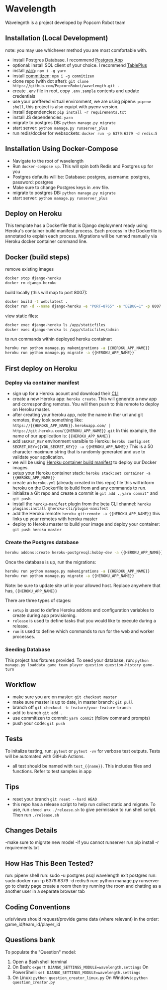 # Wavelength

Wavelegnth is a project developed by Popcorn Robot team

## Installation (Local Development)

note: you may use whichever method you are most comfortable with.

- install Postgres Database. I recommend [Postgres App](https://postgresapp.com/)
- optional: install SQL client of your choice. I recommend [TablePlus](https://tableplus.co)
- install [yarn](https://github.com/yarnpkg/yarn): `npm i -g yarn`
- install [commitizen](https://github.com/commitizen/cz-cli): `npm i -g commitizen`
- clone repo (with dot after): `git clone https://github.com/PopcornRobot/wavelength.git .`
- create `.env` file in root, copy `.env.sample` contents and update credentials
- use your preffered virtual environment, we are using pipenv: `pipenv shell`, this project is also equipt with pyenv version.
- install dependencies: `pip install -r requirements.txt`
- install JS dependencies: `yarn`
- migrate to postgres DB: `python manage.py migrate`
- start server: `python manage.py runserver_plus`
- run redis/docker for websockets: `docker run -p 6379:6379 -d redis:5`

## Installation Using Docker-Compose
- Navigate to the root of wavelength
- Run `docker-compose up`. This will spin both Redis and Postgres up for you
- Postgres defaults will be: Database: postgres, username: postgres, password: postgres
- Make sure to change Postgres keys in .env file. 
- migrate to postgres DB: `python manage.py migrate`
- start server: `python manage.py runserver_plus`

## Deploy on Heroku

This template has a Dockerfile that is Django deployment ready using Heroku's container build manifest process. Each process in the Dockerfile is annotated to explain each process. Migrations will be runned manually via Heroku docker container command line.

## Docker (build steps)

remove existing images

```bash
docker stop django-heroku
docker rm django-heroku
```

build locally (this will map to port 8007):

```bash
docker build -t web:latest .
docker run -d --name django-heroku -e "PORT=8765" -e "DEBUG=1" -p 8007:8765 web:latest
```

view static files:

```bash
docker exec django-heroku ls /app/staticfiles
docker exec django-heroku ls /app/staticfiles/admin
```

to run commands within deployed heroku container:

```bash
heroku run python manage.py makemigrations -a {{HEROKU_APP_NAME}}
heroku run python manage.py migrate -a {{HEROKU_APP_NAME}}
```

## First deploy on Heroku

### Deploy via container manifest

- sign up for a Heroku acount and download their [CLI](https://devcenter.heroku.com/articles/heroku-cli)
- create a new Heroku app: `heroku create`. This will generate a new app and corresponding remotes. You will then push to this remote to deploy on Heroku master.
- after creating your heroku app, note the name in ther url and git remotes, they look something like: `https://{{HEROKU_APP_NAME}}.herokuapp.com/ | https://git.heroku.com/{{HEROKU_APP_NAME}}.git` In this example, the name of our application is:  `{{HEROKU_APP_NAME}}`
- add `SECRET_KEY` environment varaible to Heroku: `heroku config:set SECRET_KEY={{YOU_SECRET_KEY}} -a {{HEROKU_APP_NAME}}` This is a 50 character maximum string that is randomly generated and use to validate your application.
- we will be using [Heroku container build manifest](https://devcenter.heroku.com/articles/build-docker-images-heroku-yml) to deploy our Docker images.
- setup your Heroku container stack: `heroku stack:set container -a {{HEROKU_APP_NAME}}`
- create an `heroku.yml` (already created in this repo) file this will inform heroku on the Dockerfile to build from and any commands to run.
- initialize a Git repo and create a commit ie `git add .`, `yarn commit"` and `git push`.
- install the `heroku-manifest` plugin from the beta CLI channel: `heroku plugins:install @heroku-cli/plugin-manifest`
- add the Heroku remote: `heroku git:remote -a {{HEROKU_APP_NAME}}` this links up your remotes with heroku master
- deploy to Heroku master to build your image and deploy your container: `git push heroku master`

### Create the Postgres database

```bash
heroku addons:create heroku-postgresql:hobby-dev -a {{HEROKU_APP_NAME}}
```

Once the database is up, run the migrations:

```bash
heroku run python manage.py makemigrations -a {{HEROKU_APP_NAME}}
heroku run python manage.py migrate -a {{HEROKU_APP_NAME}}
```

Note: be sure to update site url in your allowed host.  Replace anywhere that has, `{{HEROKU_APP_NAME}}`

There are three types of stages:

- `setup` is used to define Heroku addons and configuration variables to create during app provisioning.
- `release` is used to define tasks that you would like to execute during a release.
- `run` is used to define which commands to run for the web and worker processes.

### Seeding Database

This project has fixtures provided. To seed your database, run: `python manage.py loaddata game team player question question-history game-turn`

## Workflow

- make sure you are on master: `git checkout master`
- make sure master is up to date, in master branch: `git pull`
- branch off `git checkout -b feature/your-feature-branch`
- add to branch `git add .`
- use commitizen to commit: `yarn commit` (follow command prompts)
- push your code: `git push`

## Tests

To initalize testing, run: `pytest` or `pytest -vv` for verbose test outputs.  Tests will be automated with GitHub Actions.

- all test should be named with `test_{{name}}`. This includes files and functions. Refer to test samples in app

## Tips

- reset your branch `git reset --hard HEAD`
- this repo has a release script to help run collect static and migrate. To use, run `chmod u+x ./release.sh` to give permission to run shell script. Then run `./release.sh`

## Changes Details

-make sure to migrate new model
-if you cannot runserver run pip install -r requirements.txt

## How Has This Been Tested?

run: pipenv shell
run: sudo -u postgres psql wavelength
exit postgres
run: sudo docker run -p 6379:6379 -d redis:5
run: python manage.py runserver
go to chatty page create a room then try running the room and chatting as a another user in a separate browser tab

## Coding Conventions
urls/views should request/provide game data (where relevant) in the order: game_id/team_id/player_id

## Questions bank
To populate the "Question" model:
1.  Open a Bash shell terminal
2.  On Bash: `export DJANGO_SETTINGS_MODULE=wavelength.settings`
    On PowerShell: `set DJANGO_SETTINGS_MODULE=wavelength.settings`
3.  On Linux: `python question_creator_linux.py`
    On Windows: `python question_creator.py`

